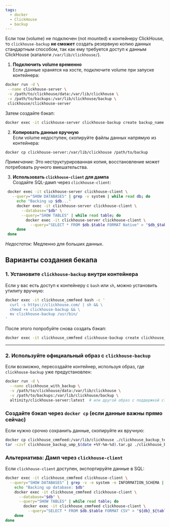 ```yaml
---
tags:
  - docker
  - ClickHouse
  - backup
---
```


Если том (volume) не подключен (not mounted) к контейнеру ClickHouse, то `clickhouse-backup` **не сможет** создать резервную копию данных стандартным способом, так как ему требуется доступ к данным ClickHouse (каталоги `/var/lib/clickhouse/`).  

1. **Подключить volume временно**  
   Если данные хранятся на хосте, подключите volume при запуске контейнера:  
```bash
docker run -d \
 --name clickhouse-server \
 -v /path/to/clickhouse/data:/var/lib/clickhouse \
 -v /path/to/backups:/var/lib/clickhouse/backup \
 clickhouse/clickhouse-server
```
Затем создайте бэкап:  
```bash
docker exec -it clickhouse-server clickhouse-backup create backup_name
```

2. **Копировать данные вручную**  
   Если volume недоступен, скопируйте файлы данных напрямую из контейнера:  
```bash
docker cp clickhouse-server:/var/lib/clickhouse /path/to/backup
```
   *Примечание:* Это неструктурированная копия, восстановление может потребовать ручного вмешательства.

3. **Использовать `clickhouse-client` для дампа**  
   Создайте SQL-дамп через `clickhouse-client`:  
   
```bash
 docker exec -it clickhouse-server clickhouse-client \
   --query="SHOW DATABASES" | grep -v system | while read db; do
     echo "Backing up $db..."
     docker exec -it clickhouse-server clickhouse-client \
       --database="$db" \
       --query="SHOW TABLES" | while read table; do
         docker exec -it clickhouse-server clickhouse-client \
           --query="SELECT * FROM $db.$table FORMAT Native" > "$db_$table.bak"
     done
 done
```
   *Недостаток:* Медленно для больших данных.

## Варианты создания бекапа

### 1. **Установите `clickhouse-backup` внутри контейнера**  
Если у вас есть доступ к контейнеру с `bash` или `sh`, можно установить утилиту вручную:  

```bash
docker exec -it clickhouse_cmmfeed bash -c '
  curl -s https://clickhouse.com/ | sh && \
  chmod +x clickhouse-backup && \
  mv clickhouse-backup /usr/bin/
'
```

После этого попробуйте снова создать бэкап:  
```bash
docker exec -it clickhouse_cmmfeed clickhouse-backup create clickhouse_backup_ump_$(date +%Y-%m-%d)
```

---

### 2. **Используйте официальный образ с `clickhouse-backup`**  
Если возможно, пересоздайте контейнер, используя образ, где `clickhouse-backup` уже предустановлен:  

```bash
docker run -d \
  --name clickhouse_with_backup \
  -v /path/to/clickhouse/data:/var/lib/clickhouse \
  -v /path/to/backups:/var/lib/clickhouse/backup \
  altinity/clickhouse-server:latest  # или другой образ с поддержкой clickhouse-backup
```

### **Создайте бэкап через `docker cp` (если данные важны прямо сейчас)**  
Если нужно срочно сохранить данные, скопируйте их вручную:  

```bash
docker cp clickhouse_cmmfeed:/var/lib/clickhouse ./clickhouse_backup_temp
tar -czvf clickhouse_backup_ump_$(date +%Y-%m-%d).tar.gz ./clickhouse_backup_temp
```

### **Альтернатива: Дамп через `clickhouse-client`**  
Если `clickhouse-client` доступен, экспортируйте данные в SQL:  

```bash
docker exec -it clickhouse_cmmfeed clickhouse-client \
  --query="SHOW DATABASES" | grep -v -e system -e INFORMATION_SCHEMA | while read db; do
    echo "Backing up database: $db"
    docker exec -it clickhouse_cmmfeed clickhouse-client \
      --database="$db" \
      --query="SHOW TABLES" | while read table; do
        docker exec -it clickhouse_cmmfeed clickhouse-client \
          --query="SELECT * FROM $db.$table FORMAT CSV" > "${db}_${table}.csv"
    done
done
```

